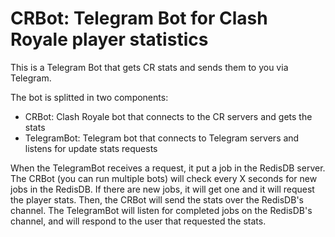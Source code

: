 # CRBot: Telegram Bot for Clash Royale player statistics

This is a Telegram Bot that gets CR stats and sends them to you via Telegram.

The bot is splitted in two components:

- CRBot: Clash Royale bot that connects to the CR servers and gets the stats
- TelegramBot: Telegram bot that connects to Telegram servers and listens for update stats requests

When the TelegramBot receives a request, it put a job in the RedisDB server.
The CRBot (you can run multiple bots) will check every X seconds for new jobs in the RedisDB. If there are new jobs, it will get one and it will request the player stats.
Then, the CRBot will send the stats over the RedisDB's channel.
The TelegramBot will listen for completed jobs on the RedisDB's channel, and will respond to the user that requested the stats.